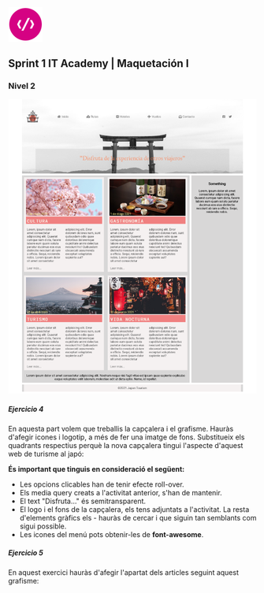 
![alt logo](../logoITA.png)   

## Sprint 1 IT Academy | Maquetación I

### Nivel 2

![alt logo](images/japan2.png)   

#####  Ejercicio 4
En aquesta part volem que treballis la capçalera i el grafisme. Hauràs d'afegir icones i logotip, a més de fer una imatge de fons. Substitueix els quadrants respectius perquè la nova capçalera tingui l'aspecte d'aquest web de turisme al japó:

**És important que tinguis en consideració el següent:**

- Les opcions clicables han de tenir efecte roll-over.
- Els media query creats a l'activitat anterior, s'han de mantenir.
- El text "Disfruta..." és semitransparent.
- El logo i el fons de la capçalera, els tens adjuntats a l'activitat. La resta d'elements gràfics els - hauràs de cercar i que siguin tan semblants com sigui possible.
- Les icones del menú pots obtenir-les de **font-awesome**.

##### Ejercicio 5
En aquest exercici hauràs d'afegir l'apartat dels articles seguint aquest grafisme:

